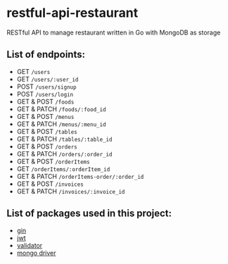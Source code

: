 # restful-api-restaurant
RESTful API to manage restaurant written in Go with MongoDB as storage

## List of endpoints:
* GET    ```/users```
* GET    ```/users/:user_id```    
* POST   ```/users/signup```           
*  POST   ```/users/login```            
*  GET & POST    ```/foods```             
*  GET  & PATCH   ```/foods/:food_id```                   
*  GET & POST   ```/menus```                 
*  GET  & PATCH   ```/menus/:menu_id```                    
*  GET & POST    ```/tables```                  
*  GET  & PATCH   ```/tables/:table_id```                      
*  GET & POST   ```/orders```                
*  GET  & PATCH   ```/orders/:order_id```                      
* GET & POST   ```/orderItems```             
* GET    ```/orderItems/:orderItem_id```
* GET & PATCH   ```/orderItems-order/:order_id```         
*  GET & POST    ```/invoices```                
* GET & PATCH  ```/invoices/:invoice_id```           

## List of packages used in this project:
* [gin](https://pkg.go.dev/github.com/gin-gonic/gin)
* [jwt](https://pkg.go.dev/github.com/dgrijalva/jwt-go)
* [validator](https://pkg.go.dev/github.com/go-playground/validator/v10)
* [mongo driver](https://pkg.go.dev/go.mongodb.org/mongo-driver)
